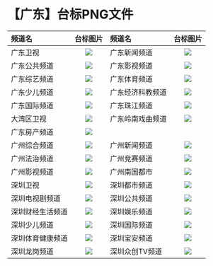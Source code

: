 # 【广东】台标PNG文件
|频道名|台标图片|频道名|台标图片|
|:---|:---:|:---|:---:|
|广东卫视|<img src="https://raw.githubusercontent.com/wanglindl/TVlogo/main/img/Guangdong.png">|广东新闻频道|<img src="https://raw.githubusercontent.com/wanglindl/TVlogo/main/img/Guangdong1.png">|
|广东公共频道|<img src="https://raw.githubusercontent.com/wanglindl/TVlogo/main/img/Guangdong2.png">|广东影视频道|<img src="https://raw.githubusercontent.com/wanglindl/TVlogo/main/img/Guangdong3.png">|
|广东综艺频道|<img src="https://raw.githubusercontent.com/wanglindl/TVlogo/main/img/Guangdong4.png">|广东体育频道|<img src="https://raw.githubusercontent.com/wanglindl/TVlogo/main/img/Guangdong5.png">|
|广东少儿频道|<img src="https://raw.githubusercontent.com/wanglindl/TVlogo/main/img/Guangdong6.png">|广东经济科教频道|<img src="https://raw.githubusercontent.com/wanglindl/TVlogo/main/img/Guangdong7.png">|
|广东国际频道|<img src="https://raw.githubusercontent.com/wanglindl/TVlogo/main/img/Guangdong8.png">|广东珠江频道|<img src="https://raw.githubusercontent.com/wanglindl/TVlogo/main/img/Guangdong9.png">|
|大湾区卫视|<img src="https://raw.githubusercontent.com/wanglindl/TVlogo/main/img/Guangdong10.png">|广东岭南戏曲频道|<img src="https://raw.githubusercontent.com/wanglindl/TVlogo/main/img/Guangdong11.png">|
|广东房产频道|<img src="https://raw.githubusercontent.com/wanglindl/TVlogo/main/img/Guangdong12.png">|
|广州综合频道|<img src="https://raw.githubusercontent.com/wanglindl/TVlogo/main/img/Guangzhou1.png">|广州新闻频道|<img src="https://raw.githubusercontent.com/wanglindl/TVlogo/main/img/Guangzhou2.png">|
|广州法治频道|<img src="https://raw.githubusercontent.com/wanglindl/TVlogo/main/img/Guangzhou3.png">|广州竞赛频道|<img src="https://raw.githubusercontent.com/wanglindl/TVlogo/main/img/Guangzhou4.png">|
|广州影视频道|<img src="https://raw.githubusercontent.com/wanglindl/TVlogo/main/img/Guangzhou5.png">|广州南国都市|<img src="https://raw.githubusercontent.com/wanglindl/TVlogo/main/img/Guangzhou6.png">|
|深圳卫视|<img src="https://raw.githubusercontent.com/wanglindl/TVlogo/main/img/Shenzhen.png">|深圳都市频道|<img src="https://raw.githubusercontent.com/wanglindl/TVlogo/main/img/Shenzhen1.png">|
|深圳电视剧频道|<img src="https://raw.githubusercontent.com/wanglindl/TVlogo/main/img/Shenzhen2.png">|深圳公共频道|<img src="https://raw.githubusercontent.com/wanglindl/TVlogo/main/img/Shenzhen3.png">|
|深圳财经生活频道|<img src="https://raw.githubusercontent.com/wanglindl/TVlogo/main/img/Shenzhen4.png">|深圳娱乐频道|<img src="https://raw.githubusercontent.com/wanglindl/TVlogo/main/img/Shenzhen5.png">|
|深圳少儿频道|<img src="https://raw.githubusercontent.com/wanglindl/TVlogo/main/img/Shenzhen6.png">|深圳国际频道|<img src="https://raw.githubusercontent.com/wanglindl/TVlogo/main/img/Shenzhen7.png">|
|深圳体育健康频道|<img src="https://raw.githubusercontent.com/wanglindl/TVlogo/main/img/Shenzhen8.png">|深圳宝安频道|<img src="https://raw.githubusercontent.com/wanglindl/TVlogo/main/img/Shenzhen9.png">|
|深圳龙岗频道|<img src="https://raw.githubusercontent.com/wanglindl/TVlogo/main/img/Shenzhen8.png">|深圳众创TV频道|<img src="https://raw.githubusercontent.com/wanglindl/TVlogo/main/img/Shenzhen9.png">|
